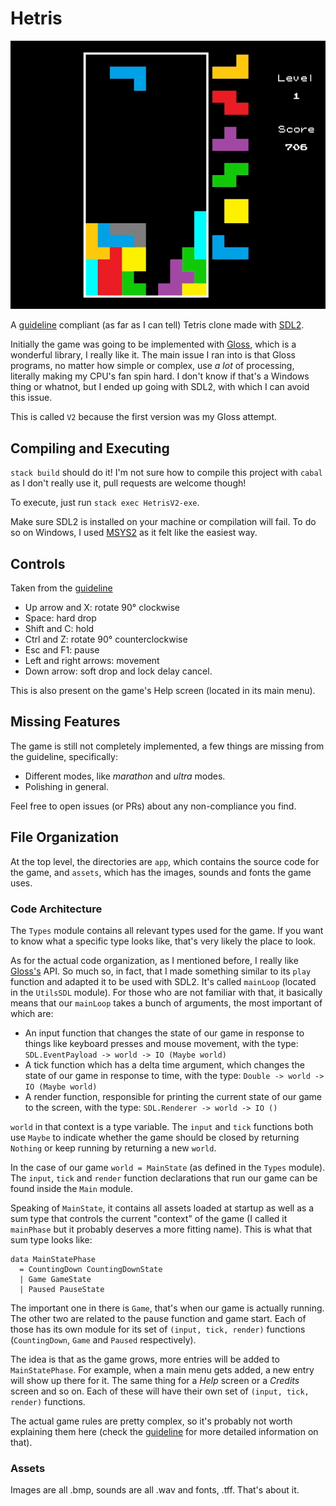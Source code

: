 # Hetris

![Quick gameplay](Hetris.gif)

A [guideline](https://tetris.fandom.com/wiki/Tetris_Guideline) compliant (as far as I can tell) Tetris clone made with [SDL2](https://hackage.haskell.org/package/sdl2).

Initially the game was going to be implemented with [Gloss](https://hackage.haskell.org/package/gloss), which is a wonderful library, I really like it. The main issue I ran into is that Gloss programs, no matter how simple or complex, use _a lot_ of processing, literally making my CPU's fan spin hard. I don't know if that's a Windows thing or whatnot, but I ended up going with SDL2, with which I can avoid this issue.

This is called `V2` because the first version was my Gloss attempt.

## Compiling and Executing

`stack build` should do it! I'm not sure how to compile this project with `cabal` as I don't really use it, pull requests are welcome though!

To execute, just run `stack exec HetrisV2-exe`.

Make sure SDL2 is installed on your machine or compilation will fail. To do so on Windows, I used [MSYS2](https://www.msys2.org/) as it felt like the easiest way.

## Controls

Taken from the [guideline](https://tetris.fandom.com/wiki/Tetris_Guideline)

- Up arrow and X: rotate 90° clockwise
- Space: hard drop
- Shift and C: hold
- Ctrl and Z: rotate 90° counterclockwise
- Esc and F1: pause
- Left and right arrows: movement
- Down arrow: soft drop and lock delay cancel.

This is also present on the game's Help screen (located in its main menu).

## Missing Features

The game is still not completely implemented, a few things are missing from the guideline, specifically:

- Different modes, like _marathon_ and _ultra_ modes.
- Polishing in general.

Feel free to open issues (or PRs) about any non-compliance you find.

## File Organization

At the top level, the directories are `app`, which contains the source code for the game, and `assets`, which has the images, sounds and fonts the game uses.

### Code Architecture

The `Types` module contains all relevant types used for the game. If you want to know what a specific type looks like, that's very likely the place to look.

As for the actual code organization, as I mentioned before, I really like [Gloss's](https://hackage.haskell.org/package/gloss) API. So much so, in fact, that I made something similar to its `play` function and adapted it to be used with SDL2. It's called `mainLoop` (located in the `UtilsSDL` module). For those who are not familiar with that, it basically means that our `mainLoop` takes a bunch of arguments, the most important of which are:

- An input function that changes the state of our game in response to things like keyboard presses and mouse movement, with the type: `SDL.EventPayload -> world -> IO (Maybe world)`
- A tick function which has a delta time argument, which changes the state of our game in response to time, with the type: `Double -> world -> IO (Maybe world)`
- A render function, responsible for printing the current state of our game to the screen, with the type: `SDL.Renderer -> world -> IO ()`

`world` in that context is a type variable. The `input` and `tick` functions both use `Maybe` to indicate whether the game should be closed by returning `Nothing` or keep running by returning a new `world`.

In the case of our game `world = MainState` (as defined in the `Types` module). The `input`, `tick` and `render` function declarations that run our game can be found inside the `Main` module.

Speaking of `MainState`, it contains all assets loaded at startup as well as a sum type that controls the current "context" of the game (I called it `mainPhase` but it probably deserves a more fitting name). This is what that sum type looks like:

```
data MainStatePhase
  = CountingDown CountingDownState
  | Game GameState
  | Paused PauseState
```

The important one in there is `Game`, that's when our game is actually running. The other two are related to the pause function and game start. Each of those has its own module for its set of `(input, tick, render)` functions (`CountingDown`, `Game` and `Paused` respectively).

The idea is that as the game grows, more entries will be added to `MainStatePhase`. For example, when a main menu gets added, a new entry will show up there for it. The same thing for a _Help_ screen or a _Credits_ screen and so on. Each of these will have their own set of `(input, tick, render)` functions.

The actual game rules are pretty complex, so it's probably not worth explaining them here (check the [guideline](https://tetris.fandom.com/wiki/Tetris_Guideline) for more detailed information on that).

### Assets

Images are all .bmp, sounds are all .wav and fonts, .tff. That's about it.
